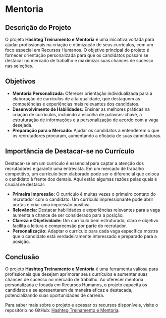 #  Mentoria

## Descrição do Projeto

O projeto **Hashteg Treinamento e Mentoria** é uma iniciativa voltada para ajudar profissionais na criação e otimização de seus currículos, com um foco especial em Recursos Humanos. O objetivo principal do projeto é fornecer orientação personalizada para que os candidatos possam se destacar no mercado de trabalho e maximizar suas chances de sucesso nas seleções.

## Objetivos

- **Mentoria Personalizada:** Oferecer orientação individualizada para a elaboração de currículos de alta qualidade, que destaquem as competências e experiências mais relevantes dos candidatos.
- **Desenvolvimento de Habilidades:** Ensinar as melhores práticas na criação de currículos, incluindo a escolha de palavras-chave, a estruturação de informações e a personalização de acordo com a vaga desejada.
- **Preparação para o Mercado:** Ajudar os candidatos a entenderem o que os recrutadores procuram, aumentando a eficácia de suas candidaturas.

## Importância de Destacar-se no Currículo

Destacar-se em um currículo é essencial para captar a atenção dos recrutadores e garantir uma entrevista. Em um mercado de trabalho competitivo, um currículo bem elaborado pode ser o diferencial que coloca o candidato à frente dos demais. Aqui estão algumas razões pelas quais é crucial se destacar:

- **Primeira Impressão:** O currículo é muitas vezes o primeiro contato do recrutador com o candidato. Um currículo impressionante pode abrir portas e criar uma impressão positiva.
- **Relevância:** Destacar habilidades e experiências relevantes para a vaga aumenta a chance de ser considerado para a posição.
- **Clareza e Objetividade:** Um currículo bem estruturado, claro e objetivo facilita a leitura e compreensão por parte do recrutador.
- **Personalização:** Adaptar o currículo para cada vaga específica mostra que o candidato está verdadeiramente interessado e preparado para a posição.

## Conclusão

O projeto **Hashteg Treinamento e Mentoria** é uma ferramenta valiosa para profissionais que desejam aprimorar seus currículos e aumentar suas chances de sucesso no mercado de trabalho. Ao oferecer mentoria personalizada e focada em Recursos Humanos, o projeto capacita os candidatos a se apresentarem de maneira eficaz e destacada, potencializando suas oportunidades de carreira.

Para saber mais sobre o projeto e acessar os recursos disponíveis, visite o repositório no GitHub: [Hashteg Treinamento e Mentoria](https://github.com/GusCelleguim/HashtegTreinamento-Mentoria).